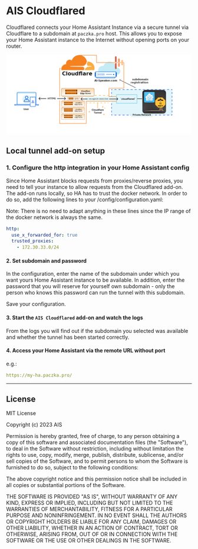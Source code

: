 # AIS Cloudflared

Cloudflared connects your Home Assistant Instance via a secure tunnel via Cloudflare
to a subdomain at `paczka.pro` host. This allows you to expose your Home Assistant instance
to the Internet without opening ports on your router.

![ais tunnel](https://raw.githubusercontent.com/sviete/ais-ha-addon-cloudflared/main/docs/images/ais-tunnel.png)

## Local tunnel add-on setup

### 1. Configure the http integration in your Home Assistant config

Since Home Assistant blocks requests from proxies/reverse proxies, you need to tell your instance to allow requests from the Cloudflared add-on. The add-on runs locally, so HA has to trust the docker network. In order to do so, add the following lines to your /config/configuration.yaml:

Note: There is no need to adapt anything in these lines since the IP range of the docker network is always the same.

```yaml
http:
  use_x_forwarded_for: true
  trusted_proxies:
    - 172.30.33.0/24
```

#### 2. Set subdomain and password

In the configuration, enter the name of the subdomain under which you want yours Home Assistant instance
to be available. In addition, enter the password that you will reserve for yourself
own subdomain - only the person who knows this password can run the tunnel with this subdomain.

Save your configuration.

#### 3. Start the `AIS Cloudflared` add-on and watch the logs

From the logs you will find out if the subdomain you selected was available and whether the tunnel
has been started correctly.

#### 4. Access your Home Assistant via the remote URL without port

e.g.:

```yaml
https://my-ha.paczka.pro/
```

---

## License

MIT License

Copyright (c) 2023 AIS

Permission is hereby granted, free of charge, to any person obtaining a copy
of this software and associated documentation files (the "Software"), to deal
in the Software without restriction, including without limitation the rights
to use, copy, modify, merge, publish, distribute, sublicense, and/or sell
copies of the Software, and to permit persons to whom the Software is
furnished to do so, subject to the following conditions:

The above copyright notice and this permission notice shall be included in all
copies or substantial portions of the Software.

THE SOFTWARE IS PROVIDED "AS IS", WITHOUT WARRANTY OF ANY KIND, EXPRESS OR
IMPLIED, INCLUDING BUT NOT LIMITED TO THE WARRANTIES OF MERCHANTABILITY,
FITNESS FOR A PARTICULAR PURPOSE AND NONINFRINGEMENT. IN NO EVENT SHALL THE
AUTHORS OR COPYRIGHT HOLDERS BE LIABLE FOR ANY CLAIM, DAMAGES OR OTHER
LIABILITY, WHETHER IN AN ACTION OF CONTRACT, TORT OR OTHERWISE, ARISING FROM,
OUT OF OR IN CONNECTION WITH THE SOFTWARE OR THE USE OR OTHER DEALINGS IN THE
SOFTWARE.
